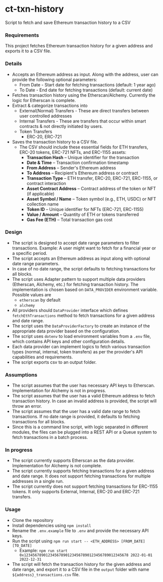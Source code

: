 # ct-txn-history
Script to fetch and save Ethereum transaction history to a CSV

### Requirements
This project fetches Ethereum transaction history for a given address and exports it to a CSV file.

### Details
- Accepts an Ethereum address as input. Along with the address, user can provide the following optional parameters:
    - From Date - Start date for fetching transactions (default: 1 year ago)
    - To Date - End date for fetching transactions (default: current date)
- Fetches transaction history using the Etherscan/Alchemy. Currently the logic for Etherscan is complete.
- Extract & categorize transactions into
    - External(Normal) Transfers - These are direct transfers between user controlled addresses
    - Internal Transfers - These are transfers that occur within smart contracts & not directly initiated by users.
    - Token Transfers
        - ERC-20, ERC-721
- Saves the transaction history to a CSV file.
    - The CSV should include these essential fields for ETH transfers, ERC-20 tokens, ERC-721 NFTs, and ERC-1155 assets:
        - **Transaction Hash** – Unique identifier for the transaction
        - **Date & Time** – Transaction confirmation timestamp
        - **From Address** – Sender's Ethereum address
        - **To Address** – Recipient's Ethereum address or contract
        - **Transaction Type** – ETH transfer, ERC-20, ERC-721, ERC-1155, or contract interaction
        - **Asset Contract Address** – Contract address of the token or NFT (if applicable)
        - **Asset Symbol / Name** – Token symbol (e.g., ETH, USDC) or NFT collection name
        - **Token ID** – Unique identifier for NFTs (ERC-721, ERC-1155)
        - **Value / Amount** – Quantity of ETH or tokens transferred
        - **Gas Fee (ETH)** – Total transaction gas cost

### Design
- The script is designed to accept date range parameters to filter transactions. Example: A user might want to fetch for a financial year or a specific period.
- The script accepts an Ethereum address as input along with optional date range parameters.
- In case of no date range, the script defaults to fetching transactions for all blocks.
- The script uses Adapter pattern to support multiple data providers (Etherscan, Alchemy, etc.) for fetching transaction history. The implementation is chosen based on `DATA_PROVIDER` environment variable. Possible values are 
    - `etherscan` by default
    - `alchemy`
- All providers should `DataProvider` interface which defines `fetchEthTransactions` method to fetch transactions for a given address and date range.
- The script uses the `DataProviderFactory` to create an instance of the appropriate data provider based on the configuration.
- The script uses `dotenv` to load environment variables from a `.env` file, which contains API keys and other configuration details.
- Each data provider can implement logics to fetch various transaction types (normal, internal, token transfers) as per the provider's API capabilities and requirements.
- The script exports csv to an output folder.

### Assumptions
- The script assumes that the user has necessary API keys to Etherscan. Implementation for Alchemy is not in progress.
- The script assumes that the user has a valid Ethereum address to fetch transaction history. In case an invalid address is provided, the script will throw an error.
- The script assumes that the user has a valid date range to fetch transactions. If no date range is provided, it defaults to fetching transactions for all blocks.
- Since this is a command line script, with logic separated in different modules, the files can be plugged into a REST API or a Queue system to fetch transactions in a batch process.

### In progress
- The script currently supports Etherscan as the data provider. Implementation for Alchemy is not complete.
- The script currently supports fetching transactions for a given address and date range. It does not support fetching transactions for multiple addresses in a single run.
- The script currently does not support fetching transactions for ERC-1155 tokens. It only supports External, Internal, ERC-20 and ERC-721 transfers.

### Usage
- Clone the repository
- Install dependencies using `npm install`
- Rename the `.env.example` file to `.env` and provide the necessary API keys.
- Run the script using `npm run start -- <ETH_ADDRESS> [FROM_DATE] [TO_DATE]`
    - Example: `npm run start 0x123456789012345678901234567890123456789012345678 2022-01-01 2022-12-31`
- The script will fetch the transaction history for the given address and date range, and export it to a CSV file in the `output` folder with name `${address}_transactions.csv` file.